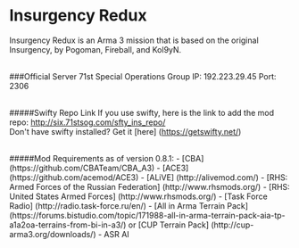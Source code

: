 # Insurgency Redux
Insurgency Redux is an Arma 3 mission that is based on the original Insurgency, by Pogoman, Fireball, and Kol9yN.<br/>
<br/>

###Official Server
71st Special Operations Group
IP: 192.223.29.45
Port: 2306
<br/><br/>

#####Swifty Repo Link
If you use swifty, here is the link to add the mod repo: http://six.71stsog.com/sfty_ins_repo/
<br/>Don't have swifty installed? Get it [here] (https://getswifty.net/)

<br/>
#####Mod Requirements as of version 0.8.1:
- [CBA] (https://github.com/CBATeam/CBA_A3)
- [ACE3] (https://github.com/acemod/ACE3)
- [ALiVE] (http://alivemod.com/)
- [RHS: Armed Forces of the Russian Federation] (http://www.rhsmods.org/)
- [RHS: United States Armed Forces] (http://www.rhsmods.org/)
- [Task Force Radio] (http://radio.task-force.ru/en/)
- [All in Arma Terrain Pack] (https://forums.bistudio.com/topic/171988-all-in-arma-terrain-pack-aia-tp-a1a2oa-terrains-from-bi-in-a3/) or [CUP Terrain Pack] (http://cup-arma3.org/downloads/)
- ASR AI
